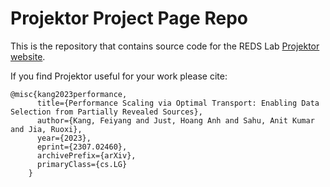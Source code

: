 # Projektor Project Page Repo

This is the repository that contains source code for the REDS Lab [Projektor website](https://adanato.github.io/Projektor_Page).

If you find Projektor useful for your work please cite:

```
@misc{kang2023performance,
      title={Performance Scaling via Optimal Transport: Enabling Data Selection from Partially Revealed Sources},
      author={Kang, Feiyang and Just, Hoang Anh and Sahu, Anit Kumar and Jia, Ruoxi},
      year={2023},
      eprint={2307.02460},
      archivePrefix={arXiv},
      primaryClass={cs.LG}
    }
```
